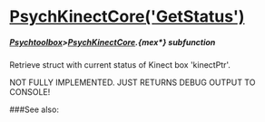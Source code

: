 # [PsychKinectCore('GetStatus')](PsychKinectCore-GetStatus) 
##### [Psychtoolbox](Psychtoolbox)>[PsychKinectCore](PsychKinectCore).{mex*} subfunction


Retrieve struct with current status of Kinect box 'kinectPtr'.  
  
NOT FULLY IMPLEMENTED. JUST RETURNS DEBUG OUTPUT TO CONSOLE!  
  


###See also:

